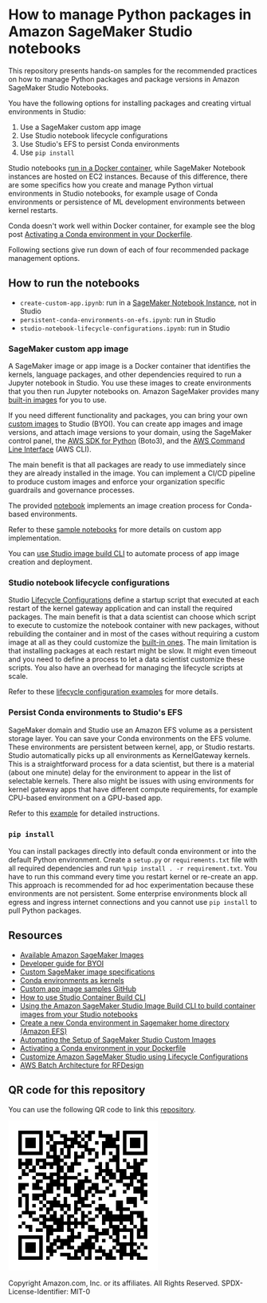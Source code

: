 # How to manage Python packages in Amazon SageMaker Studio notebooks
This repository presents hands-on samples for the recommended practices on how to manage Python packages and package versions in Amazon SageMaker Studio Notebooks.

You have the following options for installing packages and creating virtual environments in Studio:
1. Use a SageMaker custom app image
2. Use Studio notebook lifecycle configurations
3. Use Studio's EFS to persist Conda environments
4. Use `pip install` 

Studio notebooks [run in a Docker container](https://aws.amazon.com/blogs/machine-learning/dive-deep-into-amazon-sagemaker-studio-notebook-architecture/), while SageMaker Notebook instances are hosted on EC2 instances. Because of this difference, there are some specifics how you create and manage Python virtual environments in Studio notebooks, for example usage of Conda environments or persistence of ML development environments between kernel restarts.

Conda doesn't work well within Docker container, for example see the blog post [Activating a Conda environment in your Dockerfile](https://pythonspeed.com/articles/activate-conda-dockerfile/).

Following sections give run down of each of four recommended package management options.

## How to run the notebooks
- `create-custom-app.ipynb`: run in a [SageMaker Notebook Instance](https://docs.aws.amazon.com/sagemaker/latest/dg/nbi.html), not in Studio
- `persistent-conda-environments-on-efs.ipynb`: run in Studio
- `studio-notebook-lifecycle-configurations.ipynb`: run in Studio

### SageMaker custom app image
A SageMaker image or app image is a Docker container that identifies the kernels, language packages, and other dependencies required to run a Jupyter notebook in Studio. You use these images to create environments that you then run Jupyter notebooks on. Amazon SageMaker provides many [built-in images](https://docs.aws.amazon.com/sagemaker/latest/dg/notebooks-available-images.html) for you to use. 

If you need different functionality and packages, you can bring your own [custom images](https://docs.aws.amazon.com/sagemaker/latest/dg/studio-byoi.html) to Studio (BYOI). You can create app images and image versions, and attach image versions to your domain, using the SageMaker control panel, the [AWS SDK for Python](https://aws.amazon.com/sdk-for-python/) (Boto3), and the [AWS Command Line Interface](https://aws.amazon.com/cli/) (AWS CLI).

The main benefit is that all packages are ready to use immediately since they are already installed in the image. You can implement a CI/CD pipeline to produce custom images and enforce your organization specific guardrails and governance processes. 

The provided [notebook](notebooks/create-custom-app.ipynb) implements an image creation process for Conda-based environments.

Refer to these [sample notebooks](https://github.com/aws-samples/sagemaker-studio-custom-image-samples/) for more details on custom app implementation.

You can [use Studio image build CLI](https://aws.amazon.com/blogs/machine-learning/using-the-amazon-sagemaker-studio-image-build-cli-to-build-container-images-from-your-studio-notebooks/) to automate process of app image creation and deployment.

### Studio notebook lifecycle configurations
Studio [Lifecycle Configurations](https://docs.aws.amazon.com/sagemaker/latest/dg/studio-lcc.html) define a startup script that executed at each restart of the kernel gateway application and can install the required packages.
The main benefit is that a data scientist can choose which script to execute to customize the notebook container with new packages, without rebuilding the container and in most of the cases without requiring a custom image at all as they could customize the [built-in ones](https://docs.aws.amazon.com/sagemaker/latest/dg/notebooks-available-images.html). 
The main limitation is that installing packages at each restart might be slow. It might even timeout and you need to define a process to let a data scientist customize these scripts. You also have an overhead for managing the lifecycle scripts at scale.

Refer to these [lifecycle configuration examples](https://github.com/aws-samples/sagemaker-studio-lifecycle-config-examples) for more details.

### Persist Conda environments to Studio's EFS
SageMaker domain and Studio use an Amazon EFS volume as a persistent storage layer. You can save your Conda environments on the EFS volume. These environments are persistent between kernel, app, or Studio restarts. Studio automatically picks up all environments as KernelGateway kernels. 
This is a straightforward process for a data scientist, but there is a material (about one minute) delay for the environment to appear in the list of selectable kernels. There also might be issues with using environments for kernel gateway apps that have different compute requirements, for example CPU-based environment on a GPU-based app.

Refer to this [example](https://github.com/durgasury/efs_backed_conda) for detailed instructions.

### `pip install`
You can install packages directly into default conda environment or into the default Python environment. Create a `setup.py` or `requirements.txt` file with all required dependencies and run `%pip install . -r requirement.txt`. You have to run this command every time you restart kernel or re-create an app. This approach is recommended for ad hoc experimentation because these environments are not persistent. Some enterprise environments block all egress and ingress internet connections and you cannot use `pip install` to pull Python packages.

## Resources
- [Available Amazon SageMaker Images](https://docs.aws.amazon.com/sagemaker/latest/dg/notebooks-available-images.html)
- [Developer guide for BYOI](https://docs.aws.amazon.com/sagemaker/latest/dg/studio-byoi.html)
- [Custom SageMaker image specifications](https://docs.aws.amazon.com/sagemaker/latest/dg/studio-byoi-specs.html)
- [Conda environments as kernels](https://github.com/aws-samples/sagemaker-studio-custom-image-samples/tree/main/examples/conda-env-kernel-image)
- [Custom app image samples GitHub](https://github.com/aws-samples/sagemaker-studio-custom-image-samples/)
- [How to use Studio Container Build CLI](https://github.com/aws/amazon-sagemaker-examples/tree/main/aws_sagemaker_studio/sagemaker_studio_image_build)
- [Using the Amazon SageMaker Studio Image Build CLI to build container images from your Studio notebooks](https://aws.amazon.com/blogs/machine-learning/using-the-amazon-sagemaker-studio-image-build-cli-to-build-container-images-from-your-studio-notebooks/)
- [Create a new Conda environment in Sagemaker home directory (Amazon EFS)](https://github.com/durgasury/efs_backed_conda)
- [Automating the Setup of SageMaker Studio Custom Images](https://towardsdatascience.com/automating-the-setup-of-sagemaker-studio-custom-images-4a3433fd7148)
- [Activating a Conda environment in your Dockerfile](https://pythonspeed.com/articles/activate-conda-dockerfile/)
- [Customize Amazon SageMaker Studio using Lifecycle Configurations](https://aws.amazon.com/blogs/machine-learning/customize-amazon-sagemaker-studio-using-lifecycle-configurations/)
- [AWS Batch Architecture for RFDesign](https://github.com/aws-samples/aws-batch-architecture-for-rfdesign)

## QR code for this repository
You can use the following QR code to link this [repository](https://github.com/aws-samples/amazon-sagemaker-studio-package-management).

![](img/github-repo-qrcode.png)

Copyright Amazon.com, Inc. or its affiliates. All Rights Reserved.
SPDX-License-Identifier: MIT-0